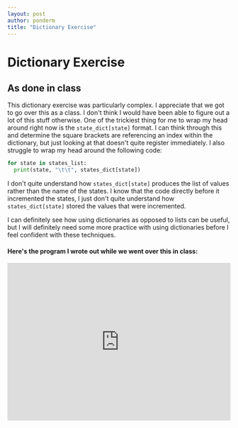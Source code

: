 ```yaml
---
layout: post
author: ponderm
title: "Dictionary Exercise"
---
```

# Dictionary Exercise
## As done in class

This dictionary exercise was particularly complex. I appreciate that we got to go over this as a class. I don't think I would have been able to figure out a lot of this stuff otherwise. One of the trickiest thing for me to wrap my head around right now is the `state_dict[state]` format. I can think through this and determine the square brackets are referencing an index within the dictionary, but just looking at that doesn't quite register immediately. I also struggle to wrap my head around the following code:
```python
for state in states_list:
  print(state, "\t\t", states_dict[state])
```
I don't quite understand how `states_dict[state]` produces the list of values rather than the name of the states. I know that the code directly before it incremented the states, I just don't quite understand how `states_dict[state]` stored the values that were incremented.

I can definitely see how using dictionaries as opposed to lists can be useful, but I will definitely need some more practice with using dictionaries before I feel confident with these techniques.  

#### Here's the program I wrote out while we went over this in class:
<iframe src="https://trinket.io/embed/python3/3b37559c57" width="100%" height="356" frameborder="0" marginwidth="0" marginheight="0" allowfullscreen></iframe>
